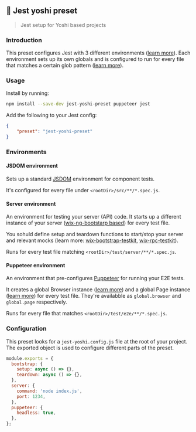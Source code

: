 ## 🤹 Jest yoshi preset

> Jest setup for Yoshi based projects

### Introduction

This preset configures Jest with 3 different environments ([learn more](https://jestjs.io/docs/en/configuration#testenvironment-string)). Each environment sets up its own globals and is configured to run for every file that matches a certain glob pattern ([learn more](https://github.com/isaacs/node-glob)).

### Usage

Install by running:

```bash
npm install --save-dev jest-yoshi-preset puppeteer jest
```

Add the following to your Jest config:

```json
{
    "preset": "jest-yoshi-preset"
}
```

### Environments

#### JSDOM environment

Sets up a standard [JSDOM](https://github.com/jsdom/jsdom) environment for component tests.

It's configured for every file under `<rootDir>/src/**/*.spec.js`.

#### Server environment

An environment for testing your server (API) code. It starts up a different instance of your server ([wix-ng-bootstarp based](https://github.com/wix-platform/wix-node-platform)) for every test file.

You sohuld define setup and teardown functions to start/stop your server and relevant mocks (learn more: [wix-bootstrap-testkit](https://github.com/wix-platform/wix-node-platform/tree/master/bootstrap/wix-bootstrap-testkit), [wix-rpc-testkit](https://github.com/wix-platform/wix-node-platform/tree/master/rpc/wix-rpc-testkit)).


Runs for every test file matching `<rootDir>/test/server/**/*.spec.js`.

#### Puppeteer environment

An environment that pre-configures [Puppeteer](https://github.com/GoogleChrome/puppeteer) for running your E2E tests.

It creates a global Browser instance ([learn more](https://github.com/GoogleChrome/puppeteer/blob/v1.5.0/docs/api.md#class-browser)) and a global Page instance ([learn more](https://github.com/GoogleChrome/puppeteer/blob/v1.5.0/docs/api.md#class-page)) for every test file. They're availabble as `global.browser` and `global.page` respectively.

Runs for every file that matches `<rootDir>/test/e2e/**/*.spec.js`.

### Configuration

This preset looks for a `jest-yoshi.config.js` file at the root of your project. The exported object is used to configure different parts of the preset.

```js
module.exports = {
  bootstrap: {
    setup: async () => {},
    teardown: async () => {},
  },
  server: {
    command: 'node index.js',
    port: 1234,
  },
  puppeteer: {
    headless: true,
  },
};
```
